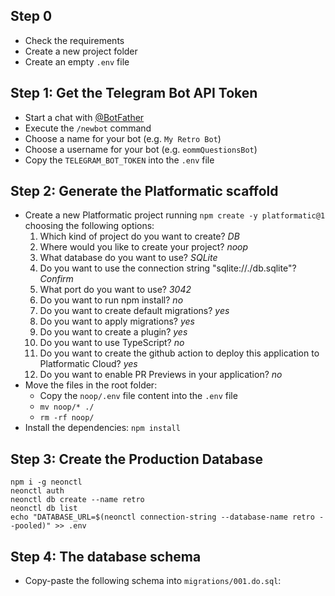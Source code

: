 
## Step 0

- Check the requirements
- Create a new project folder
- Create an empty `.env` file

## Step 1: Get the Telegram Bot API Token

- Start a chat with [@BotFather](https://t.me/BotFather)
- Execute the `/newbot` command
- Choose a name for your bot (e.g. `My Retro Bot`)
- Choose a username for your bot (e.g. `eommQuestionsBot`)
- Copy the `TELEGRAM_BOT_TOKEN` into the `.env` file

## Step 2: Generate the Platformatic scaffold

- Create a new Platformatic project running `npm create -y platformatic@1` choosing the following options:
  1. Which kind of project do you want to create? _DB_
  1. Where would you like to create your project? _noop_
  1. What database do you want to use? _SQLite_
  1. Do you want to use the connection string "sqlite://./db.sqlite"? _Confirm_
  1. What port do you want to use? _3042_
  1. Do you want to run npm install? _no_
  1. Do you want to create default migrations? _yes_
  1. Do you want to apply migrations? _yes_
  1. Do you want to create a plugin? _yes_
  1. Do you want to use TypeScript? _no_
  1. Do you want to create the github action to deploy this application to Platformatic Cloud? _yes_
  1. Do you want to enable PR Previews in your application? _no_
- Move the files in the root folder:
  - Copy the `noop/.env` file content into the `.env` file
  - `mv noop/* ./`
  - `rm -rf noop/`
- Install the dependencies: `npm install`

## Step 3: Create the Production Database

```
npm i -g neonctl
neonctl auth
neonctl db create --name retro
neonctl db list
echo "DATABASE_URL=$(neonctl connection-string --database-name retro --pooled)" >> .env
```

## Step 4: The database schema

- Copy-paste the following schema into `migrations/001.do.sql`:

```sql
```